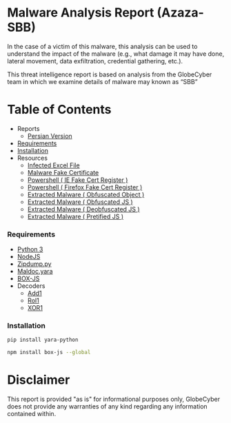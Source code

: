 # Malware Analysis Report (Azaza-SBB)

In the case of a victim of this malware, this analysis can be used to understand the impact of the malware (e.g., what damage it may have done, lateral movement, data exfiltration, credential gathering, etc.).

This threat intelligence report is based on analysis from the GlobeCyber team in which we examine details of malware may known as “SBB”

# Table of Contents

- Reports
    - [Persian Version](persian.md)
- [Requirements](#Requirements)
- [Installation](#Installation)
- Resources
	- [Infected Excel File](resources/sbb.xlsx)
	- [Malware Fake Certificate](resources/cert.der)
	- [Powershell ( IE Fake Cert Register )](resources/ps.ps1)
	- [Powershell ( Firefox Fake Cert Register )](resources/psf.ps1)
	- [Extracted Malware ( Obfuscated Object )](malware_obfuscated.object)
	- [Extracted Malware ( Obfuscated JS )](malware_obfuscated.js)
	- [Extracted Malware ( Deobfuscated JS )](malware_deobfuscated.js)
	- [Extracted Malware ( Pretified JS )](malware_prettified.js)

### Requirements
- [Python 3](https://www.python.org/downloads/)
- [NodeJS](https://nodejs.org/en/download/current/)
- [Zipdump.py](assets/zipdump.py)
- [Maldoc.yara](assets/maldoc.yara)
- [BOX-JS](https://github.com/CapacitorSet/box-js)
- Decoders
	- [Add1](assets/decoder_add1.py)
	- [Rol1](assets/decoder_rol1.py)
	- [XOR1](assets/decoder_xor1.py)
### Installation

```bash
pip install yara-python
```
```bash
npm install box-js --global
```


# Disclaimer
This report is provided "as is" for informational purposes only, GlobeCyber does not provide any warranties of any kind regarding any information contained within.